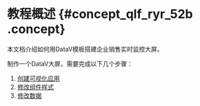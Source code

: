 # 教程概述 {#concept_qlf_ryr_52b .concept}

本文档介绍如何用DataV模板搭建企业销售实时监控大屏。

制作一个DataV大屏，需要完成以下几个步骤：

1.  [创建可视化应用](cn.zh-CN/快速入门/制作大屏（模板篇）/创建可视化应用.md#)
2.  [修改组件样式](cn.zh-CN/快速入门/制作大屏（模板篇）/修改组件样式.md#)
3.  [修改数据](cn.zh-CN/快速入门/制作大屏（模板篇）/修改数据.md#)

